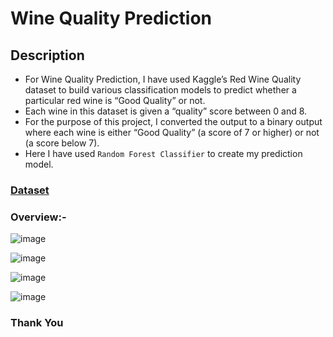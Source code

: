 #  Wine Quality Prediction

## Description

* For Wine Quality Prediction, I have used Kaggle’s Red Wine Quality dataset to build various classification models to predict whether a particular red wine is “Good Quality” or not. 
* Each wine in this dataset is given a “quality” score between 0 and 8. 
* For the purpose of this project, I converted the output to a binary output where each wine is either “Good Quality” (a score of 7 or higher) or not (a score below 7).
* Here I have used ``Random Forest Classifier`` to create my prediction model.




### [Dataset](https://www.kaggle.com/datasets/uciml/red-wine-quality-cortez-et-al-2009?select=winequality-red.csv)

### Overview:-
![image](https://github.com/aakshay001/CodeClauseInternship/assets/72139061/bd52e7de-b117-420f-bf8b-b8afd0d83b17)

![image](https://github.com/aakshay001/CodeClauseInternship/assets/72139061/c3fede55-9aa8-4a7c-8010-1689400af7aa)

![image](https://github.com/aakshay001/CodeClauseInternship/assets/72139061/f94901c3-d9c1-47ab-ad8c-d8de859e3769)

![image](https://github.com/aakshay001/CodeClauseInternship/assets/72139061/3d8e9883-b374-4bf5-8afb-441406dda67b)



### Thank You
